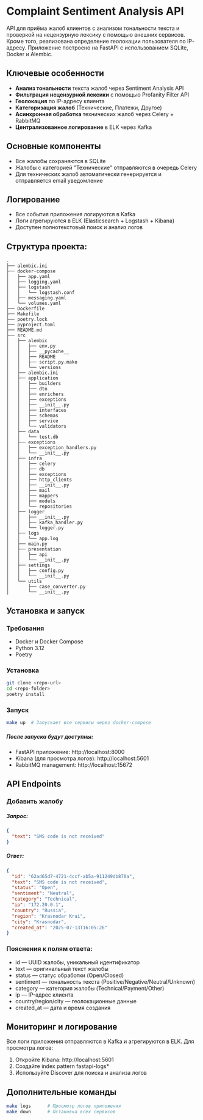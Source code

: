
# Complaint Sentiment Analysis API

API для приёма жалоб клиентов с анализом тональности текста и проверкой на нецензурную лексику с помощью внешних сервисов. Кроме того, реализована определение геолокации пользователя по IP-адресу. Приложение построено на FastAPI с использованием SQLite, Docker и Alembic.

## Ключевые особенности

- **Анализ тональности** текста жалоб через Sentiment Analysis API
- **Фильтрация нецензурной лексики** с помощью Profanity Filter API
- **Геолокация** по IP-адресу клиента
- **Категоризация жалоб** (Технические, Платежи, Другое)
- **Асинхронная обработка** технических жалоб через Celery + RabbitMQ
- **Централизованное логирование** в ELK через Kafka

## Основные компоненты

  - Все жалобы сохраняются в SQLite
  - Жалобы с категорией "Технические" отправляются в очередь Celery
  - Для технических жалоб автоматически генерируется и отправляется email уведомление

## Логирование

  - Все события приложения логируются в Kafka
  - Логи агрегируются в ELK (Elasticsearch + Logstash + Kibana)
  - Доступен полнотекстовый поиск и анализ логов


## Структура проекта:
```
.
├── alembic.ini
├── docker-compose
│   ├── app.yaml
│   ├── logging.yaml
│   ├── logstash
│   │   └── logstash.conf
│   ├── messaging.yaml
│   └── volumes.yaml
├── Dockerfile
├── Makefile
├── poetry.lock
├── pyproject.toml
├── README.md
├── src
│   ├── alembic
│   │   ├── env.py
│   │   ├── __pycache__
│   │   ├── README
│   │   ├── script.py.mako
│   │   └── versions
│   ├── alembic.ini
│   ├── application
│   │   ├── builders
│   │   ├── dto
│   │   ├── enrichers
│   │   ├── exceptions
│   │   ├── __init__.py
│   │   ├── interfaces
│   │   ├── schemas
│   │   ├── service
│   │   └── validators
│   ├── data
│   │   └── test.db
│   ├── exceptions
│   │   ├── exception_handlers.py
│   │   └── __init__.py
│   ├── infra
│   │   ├── celery
│   │   ├── db
│   │   ├── exceptions
│   │   ├── http_clients
│   │   ├── __init__.py
│   │   ├── mail
│   │   ├── mappers
│   │   ├── models
│   │   └── repositories
│   ├── logger
│   │   ├── __init__.py
│   │   ├── kafka_handler.py
│   │   └── logger.py
│   ├── logs
│   │   └── app.log
│   ├── main.py
│   ├── presentation
│   │   ├── api
│   │   └── __init__.py
│   ├── settings
│   │   ├── config.py
│   │   └── __init__.py
│   └── utils
│       ├── case_converter.py
│       └── __init__.py
```

## Установка и запуск

### Требования

  - Docker и Docker Compose
  - Python 3.12
  - Poetry

### Установка

```bash
git clone <repo-url>
cd <repo-folder>
poetry install
```

### Запуск

```bash
make up  # Запускает все сервисы через docker-compose
```

##### После запуска будут доступны:

  - FastAPI приложение: http://localhost:8000
  - Kibana (для просмотра логов): http://localhost:5601
  - RabbitMQ management: http://localhost:15672

## API Endpoints

### Добавить жалобу

##### Запрос:

```json
{
  "text": "SMS code is not received"
}
```

##### Ответ:

```json
{
  "id": "62ad65d7-4721-4ccf-ab5a-911249db870a",
  "text": "SMS code is not received",
  "status": "Open",
  "sentiment": "Neutral",
  "category": "Technical",
  "ip": "172.20.0.1",
  "country": "Russia",
  "region": "Krasnodar Krai",
  "city": "Krasnodar",
  "created_at": "2025-07-13T16:05:26"
}
```

### Пояснения к полям ответа:

  - id — UUID жалобы, уникальный идентификатор
  - text — оригинальный текст жалобы
  - status — статус обработки (Open/Closed)
  - sentiment — тональность текста (Positive/Negative/Neutral/Unknown)
  - category — категория жалобы (Technical/Payment/Other)
  - ip — IP-адрес клиента
  - country/region/city — геолокационные данные
  - created_at — дата и время создания

## Мониторинг и логирование

Все логи приложения отправляются в Kafka и агрегируются в ELK. Для просмотра логов:

  1. Откройте Kibana: http://localhost:5601
  2. Создайте index pattern fastapi-logs*
  3. Используйте Discover для поиска и анализа логов

## Дополнительные команды

```bash
make logs      # Просмотр логов приложения
make down      # Остановка всех сервисов
```
